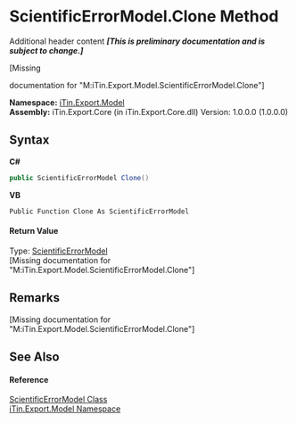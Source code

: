 # ScientificErrorModel.Clone Method 
Additional header content _**\[This is preliminary documentation and is subject to change.\]**_

\[Missing <summary> documentation for "M:iTin.Export.Model.ScientificErrorModel.Clone"\]

**Namespace:**&nbsp;<a href="ef57ffcc-e95e-b212-5a46-9aa6f5a3511f">iTin.Export.Model</a><br />**Assembly:**&nbsp;iTin.Export.Core (in iTin.Export.Core.dll) Version: 1.0.0.0 (1.0.0.0)

## Syntax

**C#**<br />
``` C#
public ScientificErrorModel Clone()
```

**VB**<br />
``` VB
Public Function Clone As ScientificErrorModel
```


#### Return Value
Type: <a href="408145bd-3b48-82c8-680a-b04be2fa62d5">ScientificErrorModel</a><br />\[Missing <returns> documentation for "M:iTin.Export.Model.ScientificErrorModel.Clone"\]

## Remarks
\[Missing <remarks> documentation for "M:iTin.Export.Model.ScientificErrorModel.Clone"\]

## See Also


#### Reference
<a href="408145bd-3b48-82c8-680a-b04be2fa62d5">ScientificErrorModel Class</a><br /><a href="ef57ffcc-e95e-b212-5a46-9aa6f5a3511f">iTin.Export.Model Namespace</a><br />